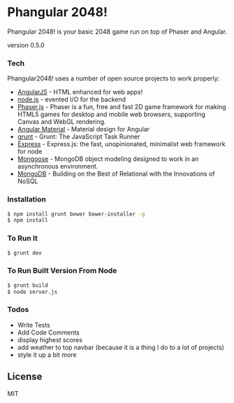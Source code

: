 # Phangular 2048!

Phangular 2048! is your basic 2048 game run on top of Phaser and Angular.

version 0.5.0

### Tech

Phangular2048! uses a number of open source projects to work properly:

* [AngularJS](https://github.com/angular/angular) - HTML enhanced for web apps!
* [node.js](https://nodejs.org/en/) - evented I/O for the backend
* [Phaser.js](https://github.com/photonstorm/phaser) - Phaser is a fun, free and fast 2D game framework for making HTML5 games for desktop and mobile web browsers, supporting Canvas and WebGL rendering.
* [Angular Material](https://github.com/angular/material) - Material design for Angular
* [grunt](https://github.com/gruntjs/grunt) - Grunt: The JavaScript Task Runner
* [Express](https://github.com/expressjs/express) - Express.js: the fast, unopinionated, minimalist web framework for node
* [Mongoose](https://github.com/Automattic/mongoose) - MongoDB object modeling designed to work in an asynchronous environment.
* [MongoDB](https://www.mongodb.com/) - Building on the Best of Relational with the Innovations of NoSQL


### Installation

```sh
$ npm install grunt bower bower-installer -g
$ npm install
```

### To Run It
```sh
$ grunt dev
```

### To Run Built Version From Node
```sh
$ grunt build
$ node server.js
```
### Todos

 - Write Tests
 - Add Code Comments
 - display highest scores
 - add weather to top navbar (because it is a thing I do to a lot of projects)
 - style it up a bit more

License
----

MIT
